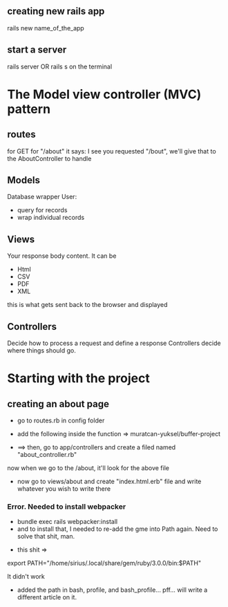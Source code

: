 ## creating new rails app

rails new name_of_the_app

## start a server

rails server OR rails s on the terminal

# The Model view controller (MVC) pattern

## routes

for GET for "/about" it says:
I see you requested "/bout", we'll give that to the AboutController to handle

## Models

Database wrapper
User:

- query for records
- wrap individual records

## Views

Your response body content. It can be

- Html
- CSV
- PDF
- XML

this is what gets sent back to the browser and displayed

## Controllers

Decide how to process a request and define a response
Controllers decide where things should go.

# Starting with the project

## creating an about page

- go to routes.rb in config folder
- add the following inside the function => muratcan-yuksel/buffer-project

- ==> then, go to app/controllers and create a filed named "about_controller.rb"

now when we go to the /about, it'll look for the above file

- now go to views/about and create "index.html.erb" file and write whatever you wish to write there

### Error. Needed to install webpacker

- bundle exec rails webpacker:install
- and to install that, I needed to re-add the gme into Path again. Need to solve that shit, man.

* this shit =>

export PATH="/home/sirius/.local/share/gem/ruby/3.0.0/bin:$PATH"

<!-- * => now changed my .bashrc (last line) into this, maybe it'll work => export PATH="$PATH:/home/sirius/.local/bin" --> It didn't work

- added the path in bash, profile, and bash_profile... pff... will write a different article on it.
